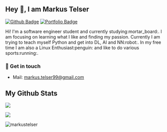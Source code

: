 ## Hey 👋, I am Markus Telser
[![Github Badge](https://img.shields.io/badge/-markustelser-grey?style=flat&logo=github&logoColor=white&link=https://github.com/markustelser/)](https://www.github.com/markustelser/) [![Portfolio Badge](https://img.shields.io/badge/portfolio-web-blue?style=flat&link=markustelser@github.io/)](markustelser@github.io/) 

<p align='left'>
  Hi! I'm a software engineer student and currently studying:mortar_board:. I am focusing on learning what I like and finding my passion. Currently I am trying to teach myself Python and get into DL, AI and NN:robot:. In my free time I am also a Linux Enthusiast:penguin: and like to do various sports:running:.
</p>

### :speech_balloon: Get in touch
- Mail: markus.telser99@gmail.com

## My Github Stats
<p align=left> 
  <img src="https://github-readme-stats.vercel.app/api?username=markustelser&show_icons=true" /> 
</p>
<p align=left> 
  <img src="https://github-readme-goat
@HugoRoca
HugoRoca commented on Jun 6, 2018

thanks! ghoststats.vercel.app/api/top-langs/?username=markustelser" /> 
</p>
</p>
<p align=left> 
  <img src=https://komarev.com/ghpvc/?username=markustelser alt=markustelser /> 
</p>
